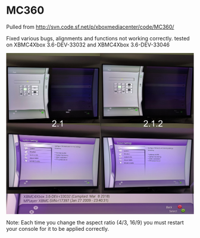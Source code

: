 # MC360
Pulled from http://svn.code.sf.net/p/xboxmediacenter/code/MC360/

Fixed various bugs, alignments and functions not working correctly.
tested on XBMC4Xbox 3.6-DEV-33032 and XBMC4Xbox 3.6-DEV-33046

<img src="comparison/MC360.jpg" align="center" />

Note: Each time you change the aspect ratio (4/3, 16/9) you must restart your console for it to be applied correctly.
